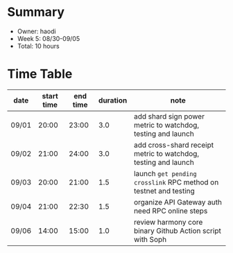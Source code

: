 # Summary
* Owner: haodi
* Week 5: 08/30-09/05
* Total: 10 hours

# Time Table
| date  | start time  | end time | duration  |  note |
|---|---|---|---|---|
| 09/01 | 20:00 | 23:00 | 3.0 | add shard sign power metric to watchdog, testing and launch |
| 09/02 | 21:00 | 24:00 | 3.0 | add cross-shard receipt metric to watchdog, testing and launch |
| 09/03 | 20:00 | 21:00 | 1.5 | launch `get pending crosslink` RPC method on testnet and testing |
| 09/04 | 21:00 | 22:30 | 1.5 | organize API Gateway auth need RPC online steps |
| 09/06 | 14:00 | 15:00 | 1.0 | review harmony core binary Github Action script with Soph |
